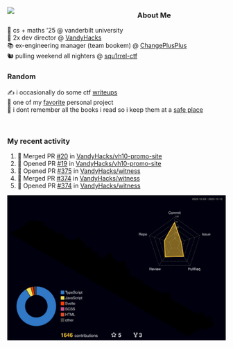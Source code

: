 <!-- 
Hey what are you doing here? 
I admire your curiosity tho
Shoot me an email (zinean00 at gmail dot com)
Let's connect! 
-->

<p float="left">
  <img src='https://imgur.com/nGM66Ev.png' width='300' align="left">
  <p>
    
  <h3>About Me</h3>
  🏫 cs + maths '25 @ vanderbilt university <br>
  🌊 2x dev director @ <a href="https://github.com/vandyhacks">VandyHacks</a> <br>
  📚 ex-engineering manager (team bookem) @ <a href="https://github.com/changeplusplusvandy">ChangePlusPlus<a> <br>
  🐿 pulling weekend all nighters @ <a href="https://github.com/squ1rrel-ctf">squ1rrel-ctf</a> <br>
  
  <h3>Random</h3>
  ✍️ i occasionally do some ctf <a href="https://squ1rrel.dev/author/zineanteoh">writeups</a> <br>
  📱 one of my <a href="https://github.com/zineanteoh/vinkybox-app">favorite</a> personal project<br>
  📖 i dont remember all the books i read so i keep them at a <a href="https://www.goodreads.com/user/show/80901669-zi">safe place</a>
  </p>
  
</p>

<br>
<!-- <i>generated by <a href="https://labs.openai.com/s/0hW1r6PFYo3Zh0a7UoxK2AMp" target="_blank">dall-e 2</a></i> -->

<h3>My recent activity</h3>

<!--START_SECTION:activity-->
1. 🎉 Merged PR [#20](https://github.com/VandyHacks/vh10-promo-site/pull/20) in [VandyHacks/vh10-promo-site](https://github.com/VandyHacks/vh10-promo-site)
2. 💪 Opened PR [#19](https://github.com/VandyHacks/vh10-promo-site/pull/19) in [VandyHacks/vh10-promo-site](https://github.com/VandyHacks/vh10-promo-site)
3. 💪 Opened PR [#375](https://github.com/VandyHacks/witness/pull/375) in [VandyHacks/witness](https://github.com/VandyHacks/witness)
4. 🎉 Merged PR [#374](https://github.com/VandyHacks/witness/pull/374) in [VandyHacks/witness](https://github.com/VandyHacks/witness)
5. 💪 Opened PR [#374](https://github.com/VandyHacks/witness/pull/374) in [VandyHacks/witness](https://github.com/VandyHacks/witness)
<!--END_SECTION:activity-->

![](./profile-3d-contrib/profile-night-rainbow.svg)
